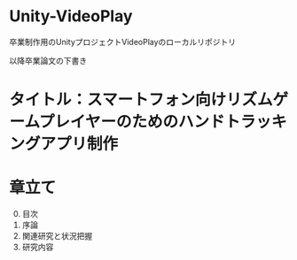 # Unity-VideoPlay
卒業制作用のUnityプロジェクトVideoPlayのローカルリポジトリ

以降卒業論文の下書き

# タイトル：スマートフォン向けリズムゲームプレイヤーのためのハンドトラッキングアプリ制作

# 章立て
0. 目次
1. 序論
2. 関連研究と状況把握
3. 研究内容

